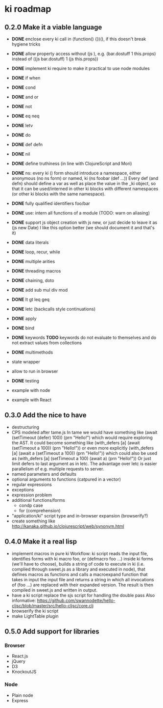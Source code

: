 
# ki roadmap

## 0.2.0 Make it a viable language

* **DONE** enclose every ki call in (function() {})(), if this doesn't break hygiene tricks
* **DONE** allow property access without (js ), e.g. (bar.dostuff 1 this.props) instead of 
  ((js bar.dostuff) 1 (js this.props)) 
* **DONE** implement ki require to make it practical to use node modules
* **DONE** if when 
* **DONE** cond 
* **DONE** and or 
* **DONE** not
* **DONE** eq neq 
* **DONE** letv 
* **DONE** do
* **DONE** def defn 
* **DONE** nil 
* **DONE** define truthiness (in line with ClojureScript and Mori)
* **DONE** ns: every ki () form should introduce a namespace, either anonymous 
  (no ns form) or named, ki (ns foobar (def ...))
  Every def (and defn) should define a var as well as place the value in
  the _ki object, so that it can be used/interned in other ki blocks with different 
  namespaces (or other ki blocks with the same namespace).
* **DONE** fully qualified identifiers foo/bar
* **DONE** use: intern all functions of a module (TODO: warn on aliasing)
* **DONE** support js object creation with js new, or just decide to leave it as 
  (js new Date) I like this option better (we should document it and that's it)
* **DONE** data literals
* **DONE** loop, recur, while 
* **DONE** multiple arities
* **DONE** threading macros 
* **DONE** chaining, doto
* **DONE** add sub mul div mod
* **DONE** lt gt leq geq
* **DONE** letc (backcalls style continuations)
* **DONE** apply 
* **DONE** bind 
* **DONE** keywords **TODO** keywords do not evaluate to themselves and do not extract values from collections
* **DONE** multimethods 
* state wrapper
* allow to run in browser

* **DONE** testing

* example with node
* example with React

## 0.3.0 Add the nice to have

* destructuring
* CPS modeled after tame.js
  In tame we would have something like
    (await (setTimeout (defer) 100))
    (prn "Hello!")
  which would require exploring the AST. It could become something like
    (with_defers [a]
     (await (setTimeout a 100))
     (prn "Hello!"))
  or even more explicitly
    (with_defers [a]
     (await a (setTimeout a 100))
     (prn "Hello!"))
  which could also be used as
    (with_defers [a]
     (setTimeout a 100)
     (await a)
     (prn "Hello!"))
  Or just limit defers to last argument as in letc. The advantage over letc is 
  easier parallelism of e.g. multiple requests to server.
* named parameters and defaults
* optional arguments to functions (catpured in a vector)
* regular expressions
* exceptions
* expression problem
* additional functions/forms
  * condp case
  * for (comprehension)
* "application/ki" script type and in-browser expansion (browserify?)
* create something like http://kanaka.github.io/clojurescript/web/synonym.html

## 0.4.0 Make it a real lisp

* implement macros in pure ki
  Workflow: ki script reads the input file, identifies forms with ki macro foo, 
  or (defmacro foo ...) inside ki forms (we'll have to choose), builds a string
  of code to execute in ki (i.e. complied through sweet.js as a library and 
  executed in node), that defines macros as functions and calls a macroexpand
  function that takes in input the input file and returns a string in which all
  invocations of (foo ...) are replaced with their expanded version.
  The result is then compiled in sweet.js and written in output.
* have a ki script replace the sjs script for handling the double pass
  Also informative: https://github.com/swannodette/hello-cljsc/blob/master/src/hello-cljsc/core.clj
* browserify the ki script
* make LightTable plugin

## 0.5.0 Add support for libraries

### Browser 

* React.js
* jQuery
* D3
* KnockoutJS

### Node

* Plain node
* Express


